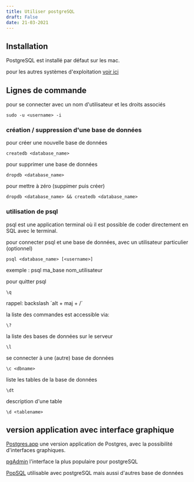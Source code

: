 ```yaml
---
title: Utiliser postgreSQL
draft: False
date: 21-03-2021
---
```

## Installation

PostgreSQL est installé par défaut sur les mac.

pour les autres systèmes d'exploitation [voir ici](https://www.postgresql.org/download/)

## Lignes de commande

pour se connecter avec un nom d'utilisateur et les droits associés

    sudo -u <username> -i

### création / suppression d'une base de données

pour créer une nouvelle base de données

    createdb <database_name>

pour supprimer une base de données

    dropdb <database_name>

pour mettre à zéro (suppimer puis créer)

    dropdb <database_name> && createdb <database_name>

### utilisation de psql

psql est une application terminal où il est possible de coder directement en SQL avec le terminal.

pour connecter psql et une base de données, avec un utilisateur particulier (optionnel)

    psql <database_name> [<username>]

exemple : psql ma_base nom_utilisateur

pour quitter psql

    \q

rappel: backslash ´alt + maj + /´

la liste des commandes est accessible via:

    \?

la liste des bases de données sur le serveur

    \l

se connecter à une (autre) base de données

    \c <dbname>

liste les tables de la base de données

    \dt

description d'une table

    \d <tablename>

## version application avec interface graphique

[Postgres.app](https://postgresapp.com/) une version application de Postgres, avec la possibilité d'interfaces graphiques.

[pgAdmin](https://www.pgadmin.org/) l'interface la plus populaire pour postgreSQL

[PopSQL](https://popsql.com/) utilisable avec postgreSQL mais aussi d'autres base de données

